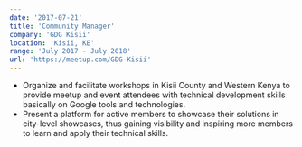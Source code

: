 ```yaml
---
date: '2017-07-21'
title: 'Community Manager'
company: 'GDG Kisii'
location: 'Kisii, KE'
range: 'July 2017 - July 2018'
url: 'https://meetup.com/GDG-Kisii'
---
```


- Organize and facilitate workshops in Kisii County and Western Kenya to provide meetup and event attendees with technical development skills basically on Google tools and technologies.
- Present a platform for active members to showcase their solutions in city-level showcases, thus gaining visibility and inspiring more members to learn and apply their technical skills.
